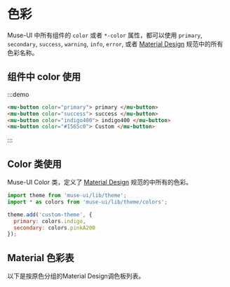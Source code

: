 # 色彩

Muse-UI 中所有组件的 `color` 或者 `*-color` 属性，都可以使用 `primary`, `secondary`, `success`, `warning`, `info`, `error`, 或者 [Material Design](https://material.io/) 规范中的所有色彩名称。

## 组件中 color 使用

:::demo
```html
<mu-button color="primary"> primary </mu-button>
<mu-button color="success"> success </mu-button>
<mu-button color="indigo400"> indigo400 </mu-button>
<mu-button color="#1565c0"> Custom </mu-button>
```
:::

## Color 类使用

Muse-UI Color 类，定义了 [Material Design](https://material.io/) 规范的中所有的色彩。

```javascript
import theme from 'muse-ui/lib/theme';
import * as colors from 'muse-ui/lib/theme/colors';

theme.add('custom-theme', {
  primary: colors.indigo,
  secondary: colors.pinkA200
});
```

## Material 色彩表

以下是按原色分组的Material Design调色板列表。

<color-palette />
